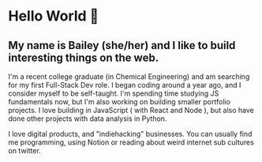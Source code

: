 # Hello World 👋

## My name is Bailey (she/her) and I like to build interesting things on the web.

I'm a recent college graduate (in Chemical Engineering) and am searching for my first Full-Stack Dev role. I began coding around a year ago, and I consider myself to be self-taught. I'm spending time studying JS fundamentals now, but I'm also working on building smaller portfolio projects. I love building in JavaScript ( with React and Node ), but also have done other projects with data analysis in Python. 

I love digital products, and "indiehacking" businesses. You can usually find me programming, using Notion or reading about weird internet sub cultures on twitter.


